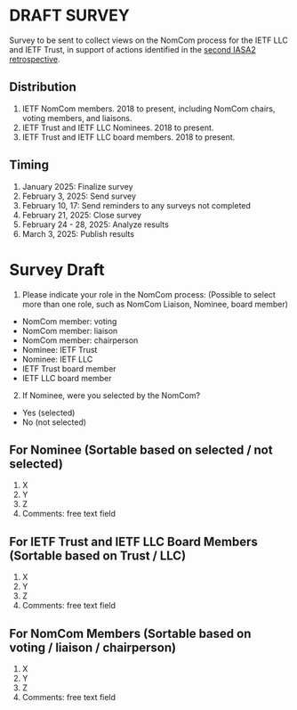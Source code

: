 # DRAFT SURVEY
Survey to be sent to collect views on the NomCom process for the IETF LLC and IETF Trust, in support of actions identified in the [second IASA2 retrospective](https://github.com/ietf-llc/IASA2-Retrospective/blob/main/draft-iasa2-retrospective-2.md).

## Distribution
1. IETF NomCom members. 2018 to present, including NomCom chairs, voting members, and liaisons.
2. IETF Trust and IETF LLC Nominees. 2018 to present.
3. IETF Trust and IETF LLC board members. 2018 to present.

## Timing
1. January 2025: Finalize survey
2. February 3, 2025: Send survey
3. February 10, 17: Send reminders to any surveys not completed
4. February 21, 2025: Close survey
5. February 24 - 28, 2025: Analyze results
6. March 3, 2025: Publish results

# Survey Draft

1. Please indicate your role in the NomCom process: (Possible to select more than one role, such as NomCom Liaison, Nominee, board member)
- NomCom member: voting
- NomCom member: liaison 
- NomCom member: chairperson
- Nominee: IETF Trust
- Nominee: IETF LLC 
- IETF Trust board member
- IETF LLC board member

2. If Nominee, were you selected by the NomCom?
- Yes (selected)
- No (not selected)

## For Nominee (Sortable based on selected / not selected)
1. X
2. Y
3. Z
4. Comments: free text field

## For IETF Trust and IETF LLC Board Members (Sortable based on Trust / LLC)
1. X
2. Y
3. Z
4. Comments: free text field

## For NomCom Members (Sortable based on voting / liaison / chairperson)
1. X
2. Y
3. Z
4. Comments: free text field






